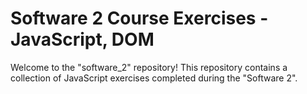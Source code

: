 # Software 2 Course Exercises - JavaScript, DOM

Welcome to the "software_2" repository! This repository contains a collection of JavaScript exercises completed during the "Software 2".
